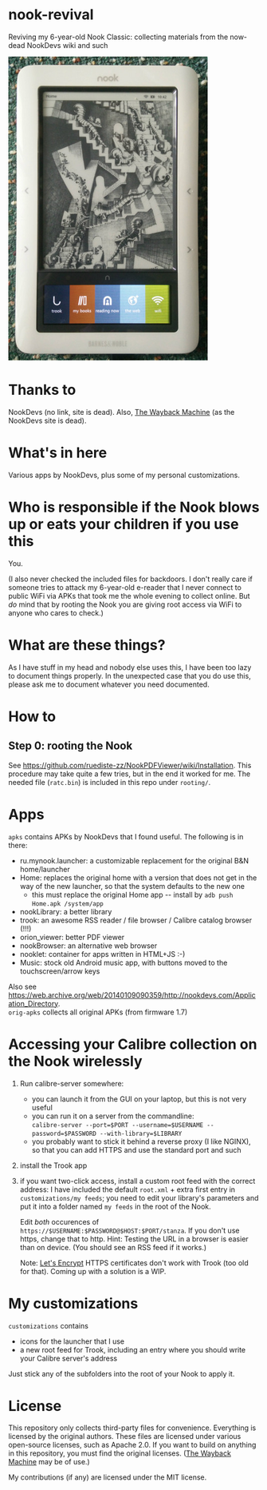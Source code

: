 # nook-revival
Reviving my 6-year-old Nook Classic: collecting materials from the now-dead NookDevs wiki and such

![nook with new launcher](n.jpg)

Thanks to
=========

NookDevs (no link, site is dead). Also, [The Wayback Machine](https://web.archive.org/web/) (as the NookDevs site is dead).

What's in here
==============

Various apps by NookDevs, plus some of my personal customizations.

Who is responsible if the Nook blows up or eats your children if you use this
=============================================================================

You.

(I also never checked the included files for backdoors. I don't really care if someone tries to attack my 6-year-old e-reader that I never connect to public WiFi via APKs that took me the whole evening to collect online. But *do* mind that by rooting the Nook you are giving root access via WiFi to anyone who cares to check.)

What are these things?
======================

As I have stuff in my head and nobody else uses this, I have been too lazy to document things properly. In the unexpected case that you do use this, please ask me to document whatever you need documented.

How to
======

Step 0: rooting the Nook
------------------------

See https://github.com/ruediste-zz/NookPDFViewer/wiki/Installation. This procedure may take quite a few tries, but in the end it worked for me.
The needed file (`ratc.bin`) is included in this repo under `rooting/`.

Apps
====

`apks` contains APKs by NookDevs that I found useful. The following is in there:

- ru.mynook.launcher: a customizable replacement for the original B&N home/launcher
- Home: replaces the original home with a version that does not get in the way of the new launcher, so that the system defaults to the new one
  - this must replace the original Home app -- install by `adb push Home.apk /system/app`
- nookLibrary: a better library
- trook: an awesome RSS reader / file browser / Calibre catalog browser (!!!)
- orion_viewer: better PDF viewer
- nookBrowser: an alternative web browser
- nooklet: container for apps written in HTML+JS :-)
- Music: stock old Android music app, with buttons moved to the touchscreen/arrow keys

Also see https://web.archive.org/web/20140109090359/http://nookdevs.com/Application_Directory.  
`orig-apks` collects all original APKs (from firmware 1.7)

Accessing your Calibre collection on the Nook wirelessly
========================================================

1. Run calibre-server somewhere:
   - you can launch it from the GUI on your laptop, but this is not very useful
   - you can run it on a server from the commandline:  
     `calibre-server --port=$PORT --username=$USERNAME --password=$PASSWORD --with-library=$LIBRARY`
   - you probably want to stick it behind a reverse proxy (I like NGINX), so that you can add HTTPS and use the standard port and such
2. install the Trook app
3. if you want two-click access, install a custom root feed with the correct address:
   I have included the default `root.xml` + extra first entry in `customizations/my feeds`; you need to edit your library's parameters and put it into a folder named `my feeds` in the root of the Nook.

   Edit *both* occurences of `https://$USERNAME:$PASSWORD@$HOST:$PORT/stanza`. If you don't use https, change that to http. Hint: Testing the URL in a browser is easier than on device. (You should see an RSS feed if it works.)

   Note: [Let's Encrypt](https://letsencrypt.org/) HTTPS certificates don't work with Trook (too old for that). Coming up with a solution is a WIP.

My customizations
=================

`customizations` contains

- icons for the launcher that I use
- a new root feed for Trook, including an entry where you should write your Calibre server's address

Just stick any of the subfolders into the root of your Nook to apply it.

License
=======

This repository only collects third-party files for convenience. Everything
is licensed by the original authors. These files are licensed under various
open-source licenses, such as Apache 2.0. If you want to build on anything in
this repository, you must find the original licenses.
([The Wayback Machine](https://web.archive.org/web/) may be of use.)

My contributions (if any) are licensed under the MIT license.
